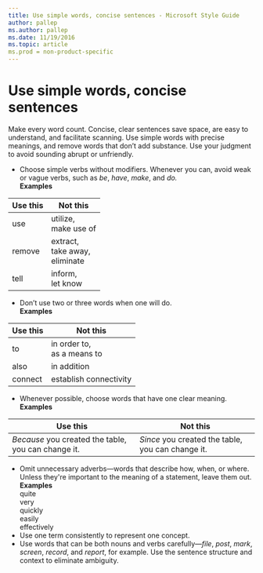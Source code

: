 ```yaml
---
title: Use simple words, concise sentences - Microsoft Style Guide
author: pallep
ms.author: pallep
ms.date: 11/19/2016
ms.topic: article
ms.prod = non-product-specific
---
```


# Use simple words, concise sentences

Make
every word count. Concise, clear sentences save space, are easy to
understand, and facilitate scanning. Use simple words with
precise meanings, and remove words that don’t add substance.
Use your judgment to avoid sounding abrupt or unfriendly.

  - Choose simple verbs without modifiers. Whenever you can, avoid weak or vague verbs, such as *be*, *have*, *make*, and *do.*   
    **Examples**

| Use this | Not this |
|---|---|
| use | utilize, <br /> make use of |
| remove | extract, <br /> take away, <br /> eliminate |
| tell | inform, <br /> let know |

  - Don’t use two or three words when one will do.  
    **Examples**  

| Use this | Not this |
|---|---|
| to | in order to, <br /> as a means to |
| also | in addition |
| connect | establish connectivity |

  - Whenever possible, choose words that have one clear meaning.  
    **Examples**  

| Use this | Not this |
|---|---|
| _Because_ you created the table, you can change it. | _Since_ you created the table, you can change it. |

  - Omit unnecessary adverbs—words that describe how, when, or where.
    Unless they're important to the meaning of a statement, leave
    them out.  
    **Examples**  
    quite  
    very  
    quickly  
    easily  
    effectively  
  - Use one term consistently to represent one concept.
  - Use words that can be both nouns and verbs carefully—*file*, *post*, *mark*, *screen*, *record*, and *report*, for example. Use the sentence structure and context to eliminate ambiguity. 

